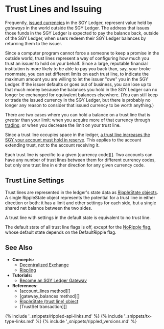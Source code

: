 # Trust Lines and Issuing

Frequently, [issued currencies](issued-currencies.html) in the SGY Ledger, represent value held by _gateways_ in the world outside the SGY Ledger. The address that issues those funds in the SGY Ledger is expected to pay the balance back, outside of the SGY Ledger, when users redeem their SGY Ledger balances by returning them to the issuer.

Since a computer program cannot force a someone to keep a promise in the outside world, trust lines represent a way of configuring how much you trust an issuer to hold on your behalf. Since a large, reputable financial institution is more likely to be able to pay you back than, say, your broke roommate, you can set different limits on each trust line, to indicate the maximum amount you are willing to let the issuer "owe" you in the SGY Ledger. If the issuer defaults or goes out of business, you can lose up to that much money because the balances you hold in the SGY Ledger can no longer be exchanged for equivalent balances elsewhere. (You can still keep or trade the issued currency in the SGY Ledger, but there is probably no longer any reason to consider that issued currency to be worth anything.)

There are two cases where you can hold a balance on a trust line that is _greater_ than your limit: when you acquire more of that currency through [trading](decentralized-exchange.html), or when you decrease the limit on your trust line.

Since a trust line occupies space in the ledger, [a trust line increases the SGY your account must hold in reserve](reserves.html). This applies to the account extending trust, not to the account receiving it.

Each trust line is specific to a given [currency code][]. Two accounts can have any number of trust lines between them for different currency codes, but only one trust line in either direction for any given currency code.

## Trust Line Settings

Trust lines are represented in the ledger's state data as [RippleState objects](ripplestate.html). A single RippleState object represents the potential for a trust line in either direction or both: it has a limit and other settings for each side, but a single shared net balance between the two sides.

A trust line with settings in the default state is equivalent to no trust line.

The default state of all trust line flags is off, except for the [NoRipple flag](rippling.html), whose default state depends on the DefaultRipple flag.

## See Also

- **Concepts:**
    - [Decentralized Exchange](decentralized-exchange.html)
    - [Rippling](rippling.html)
- **Tutorials:**
    - [Become an SGY Ledger Gateway](become-an-xrp-ledger-gateway.html)
- **References:**
    - [account_lines method][]
    - [gateway_balances method][]
    - [RippleState (trust line) object](ripplestate.html)
    - [TrustSet transaction][]

<!--{# common link defs #}-->
{% include '_snippets/rippled-api-links.md' %}
{% include '_snippets/tx-type-links.md' %}
{% include '_snippets/rippled_versions.md' %}
